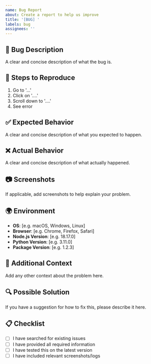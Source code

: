 ```yaml
---
name: Bug Report
about: Create a report to help us improve
title: '[BUG] '
labels: bug
assignees: ''
---
```


## 🐛 Bug Description
A clear and concise description of what the bug is.

## 🔄 Steps to Reproduce
1. Go to '...'
2. Click on '....'
3. Scroll down to '....'
4. See error

## ✅ Expected Behavior
A clear and concise description of what you expected to happen.

## ❌ Actual Behavior
A clear and concise description of what actually happened.

## 📷 Screenshots
If applicable, add screenshots to help explain your problem.

## 🌍 Environment
- **OS**: [e.g. macOS, Windows, Linux]
- **Browser**: [e.g. Chrome, Firefox, Safari]
- **Node.js Version**: [e.g. 18.17.0]
- **Python Version**: [e.g. 3.11.0]
- **Package Version**: [e.g. 1.2.3]

## 📝 Additional Context
Add any other context about the problem here.

## 🔍 Possible Solution
If you have a suggestion for how to fix this, please describe it here.

## 📋 Checklist
- [ ] I have searched for existing issues
- [ ] I have provided all required information
- [ ] I have tested this on the latest version
- [ ] I have included relevant screenshots/logs
